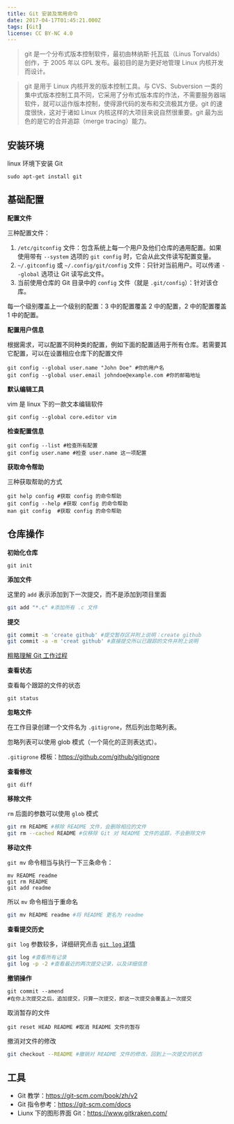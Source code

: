 ```yaml
---
title: Git 安装及常用命令
date: 2017-04-17T01:45:21.000Z
tags: [Git]
license: CC BY-NC 4.0
---
```


> git 是一个分布式版本控制软件，最初由林纳斯·托瓦兹（Linus Torvalds）创作，于 2005 年以 GPL 发布。最初目的是为更好地管理 Linux 内核开发而设计。

> git 是用于 Linux 内核开发的版本控制工具。与 CVS、Subversion 一类的集中式版本控制工具不同，它采用了分布式版本库的作法，不需要服务器端软件，就可以运作版本控制，使得源代码的发布和交流极其方便。git 的速度很快，这对于诸如 Linux 内核这样的大项目来说自然很重要。git 最为出色的是它的合并追踪（merge tracing）能力。

## 安装环境

linux 环境下安装 Git

```
sudo apt-get install git
```

<!-- more -->

## 基础配置

**配置文件**

三种配置文件：

1. `/etc/gitconfig` 文件：包含系统上每一个用户及他们仓库的通用配置。如果使用带有 `--system` 选项的 `git config` 时，它会从此文件读写配置变量。
2. `~/.gitconfig` 或 `~/.config/git/config` 文件：只针对当前用户。可以传递 `--global` 选项让 Git 读写此文件。
3. 当前使用仓库的 Git 目录中的 `config` 文件（就是 `.git/config`）：针对该仓库。

每一个级别覆盖上一个级别的配置：3 中的配置覆盖 2 中的配置，2 中的配置覆盖 1 中的配置。

**配置用户信息**

根据需求，可以配置不同种类的配置，例如下面的配置适用于所有仓库。若需要其它配置，可以在设置相应仓库下的配置文件

```
git config --global user.name "John Doe" #你的用户名
git config --global user.email johndoe@example.com #你的邮箱地址
```

**默认编辑工具**

vim 是 linux 下的一款文本编辑软件

```
git config --global core.editor vim
```

**检查配置信息**

```
git config --list #检查所有配置
git config user.name #检查 user.name 这一项配置
```

**获取命令帮助**

三种获取帮助的方式

```
git help config #获取 config 的命令帮助
git config --help #获取 config 的命令帮助
man git config  #获取 config 的命令帮助
```

## 仓库操作

**初始化仓库**

```
git init
```

**添加文件**

这里的 `add` 表示添加到下一次提交，而不是添加到项目里面

```bash
git add "*.c" #添加所有 .c 文件
```

**提交**

```bash
git commit -m 'create github' #提交暂存区并附上说明：create github
git commit -a -m 'creat github' #直接提交所以已跟踪的文件并附上说明
```

[粗略理解 Git 工作过程](https://git-scm.com/book/zh/v2/Git-%E5%9F%BA%E7%A1%80-%E8%AE%B0%E5%BD%95%E6%AF%8F%E6%AC%A1%E6%9B%B4%E6%96%B0%E5%88%B0%E4%BB%93%E5%BA%93)

**查看状态**

查看每个跟踪的文件的状态

```
git status
```

**忽略文件**

在工作目录创建一个文件名为 `.gitigrone`，然后列出忽略列表。

忽略列表可以使用 glob 模式（一个简化的正则表达式）。

`.gitigrone` 模板：https://github.com/github/gitignore

**查看修改**

```
git diff
```

**移除文件**

`rm` 后面的参数可以使用 `glob` 模式

```bash
git rm README #移除 README 文件，会删除相应的文件
git rm --cached README #仅移除 Git 对 README 文件的追踪，不会删除文件
```

**移动文件**

`git mv` 命令相当与执行一下三条命令：

```
mv README readme
git rm README
git add readme
```

所以 `mv` 命令相当于重命名

```bash
git mv README readme #将 README 更名为 readme
```

**查看提交历史**

`git log` 参数较多，详细研究点击 [`git log` 详情](https://git-scm.com/book/zh/v2/Git-%E5%9F%BA%E7%A1%80-%E6%9F%A5%E7%9C%8B%E6%8F%90%E4%BA%A4%E5%8E%86%E5%8F%B2)

```bash
git log #查看所有记录
git log -p -2 #查看最近的两次提交记录，以及详细信息
```

**撤销操作**

```
git commit --amend
#在你上次提交之后，追加提交，只算一次提交，即这一次提交会覆盖上一次提交
```

取消暂存的文件

```
git reset HEAD README #取消 README 文件的暂存
```

撤消对文件的修改

```bash
git checkout --README #撤销对 README 文件的修改，回到上一次提交的状态
```

## 工具

- Git 教学：https://git-scm.com/book/zh/v2
- Git 指令参考：https://git-scm.com/docs
- Liunx 下的图形界面 Git：https://www.gitkraken.com/
